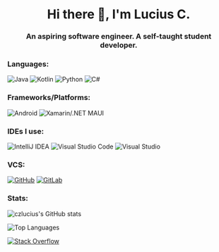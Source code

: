 <h1 align="center">Hi there 👋, I'm Lucius C.</h1>  
<h3 align="center">An aspiring software engineer. A self-taught student developer.</h3>  

### Languages:  

![Java](https://img.shields.io/badge/java-%23ED8B00.svg?style=for-the-badge&logo=java&logoColor=white)
![Kotlin](https://img.shields.io/badge/kotlin-%230095D5.svg?style=for-the-badge&logo=kotlin&logoColor=white)
![Python](https://img.shields.io/badge/python-%2314354C.svg?style=for-the-badge&logo=python&logoColor=white)
![C#](https://img.shields.io/badge/c%23-%23239120.svg?style=for-the-badge&logo=c-sharp&logoColor=white)

### Frameworks/Platforms:

![Android](https://img.shields.io/badge/Android-3DDC84?style=for-the-badge&logo=android&logoColor=white)
![Xamarin/.NET MAUI](https://img.shields.io/badge/Xamarin-3498DB?style=for-the-badge&logo=xamarin&logoColor=white)

### IDEs I use:

![IntelliJ IDEA](https://img.shields.io/badge/IntelliJIDEA-000000.svg?style=for-the-badge&logo=intellij-idea&logoColor=white)
![Visual Studio Code](https://img.shields.io/badge/VisualStudioCode-0078d7.svg?style=for-the-badge&logo=visual-studio-code&logoColor=white)
![Visual Studio](https://img.shields.io/badge/VisualStudio-5C2D91.svg?style=for-the-badge&logo=visual-studio&logoColor=white)

### VCS:

[![GitHub](https://img.shields.io/badge/github-%23121011.svg?style=for-the-badge&logo=github&logoColor=white)](https://github.com/czlucius)
[![GitLab](https://img.shields.io/badge/gitlab-%23181717.svg?style=for-the-badge&logo=gitlab&logoColor=white)](https://gitlab.com/czlucius)


### Stats:

![czlucius's GitHub stats](https://github-readme-stats.vercel.app/api?username=czlucius&theme=tokyonight)

![Top Languages](https://github-readme-stats.vercel.app/api/top-langs/?username=czlucius&theme=tokyonight&layout=compact)  

[![Stack Overflow](https://github-readme-stackoverflow.vercel.app/?userID=12204281&layout=compact)](https://stackoverflow.com/users/12204281/lcz)
